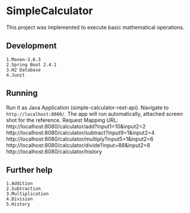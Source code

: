 # SimpleCalculator

This project was implemented to execute basic mathematical operations.

## Development

	1.Maven-3.6.3
	2.Spring Boot 2.4.1
	3.H2 Database  
	4.Junit 

## Running

Run it as Java Application (simple-calculator-rest-api). Navigate to `http://localhost:8080/`. The app will run automatically, attached screen shot for the reference.
Request Mapping URL:
	  http://localhost:8080/calculator/add?input1=10&input2=2
	  http://localhost:8080/calculator/subtract?input9=1&input2=4
	  http://localhost:8080/calculator/multiply?input5=1&input2=6
	  http://localhost:8080/calculator/divide?input=88&input2=8
	  http://localhost:8080/calculator/history
  

## Further help

	1.Addition
	2.Subtraction
	3.Multiplication
	4.Division
	5.History
